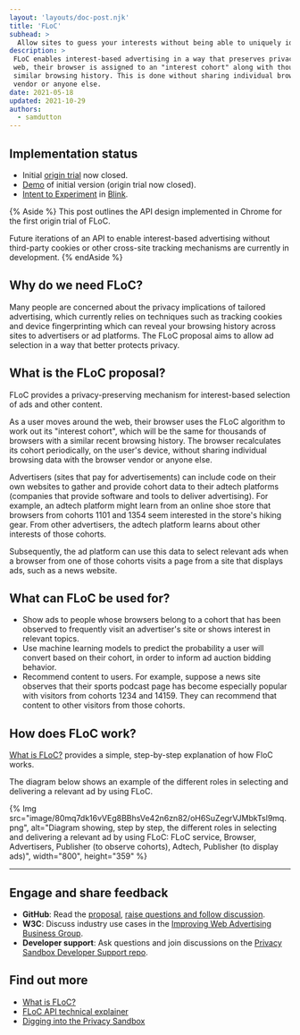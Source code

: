 ```yaml
---
layout: 'layouts/doc-post.njk'
title: 'FLoC'
subhead: >
  Allow sites to guess your interests without being able to uniquely identify you.
description: >
 FLoC enables interest-based advertising in a way that preserves privacy. As a user moves around the 
 web, their browser is assigned to an "interest cohort" along with thousands of others with a 
 similar browsing history. This is done without sharing individual browsing history with the browser 
 vendor or anyone else.
date: 2021-05-18
updated: 2021-10-29
authors:
  - samdutton
---
```



## Implementation status

* Initial [origin trial](https://web.dev/origin-trials) now closed. 
* [Demo](https://floc.glitch.me/) of initial version (origin trial now closed).
* [Intent to Experiment](https://groups.google.com/a/chromium.org/g/blink-dev/c/MmijXrmwrJs) in 
[Blink](https://www.chromium.org/blink).

{% Aside %}
This post outlines the API design implemented in Chrome for the first origin trial of FLoC. 

Future iterations of an API to enable interest-based advertising without third-party cookies 
or other cross-site tracking mechanisms are currently in development.
{% endAside %}

## Why do we need FLoC?

Many people are concerned about the privacy implications of tailored advertising, which currently 
relies on techniques such as tracking cookies and device fingerprinting which can reveal your 
browsing history across sites to advertisers or ad platforms. The FLoC proposal aims to allow ad 
selection in a way that better protects privacy.


## What is the FLoC proposal?

FLoC provides a privacy-preserving mechanism for interest-based selection of ads and other content.

As a user moves around the web, their browser uses the FLoC algorithm to work out its 
"interest cohort", which will be the same for thousands of browsers with a similar recent browsing 
history. The browser recalculates its cohort periodically, on the user's device, without sharing 
individual browsing data with the browser vendor or anyone else.

Advertisers (sites that pay for advertisements) can include code on their own websites to gather and 
provide cohort data to their adtech platforms (companies that provide software and tools to deliver 
advertising). For example, an adtech platform might learn from an online shoe store that browsers 
from cohorts 1101 and 1354 seem interested in the store's hiking gear. From other advertisers, the 
adtech platform learns about other interests of those cohorts.

Subsequently, the ad platform can use this data to select relevant ads when a browser from one of 
those cohorts visits a page from a site that displays ads, such as a news website.


## What can FLoC be used for?

* Show ads to people whose browsers belong to a cohort that has been observed to frequently visit an 
advertiser's site or shows interest in relevant topics.
* Use machine learning models to predict the probability a user will convert based on their cohort, 
in order to inform ad auction bidding behavior.
* Recommend content to users. For example, suppose a news site observes that their sports podcast 
page has become especially popular with visitors from cohorts 1234 and 14159. They can recommend 
that content to other visitors from those cohorts.

## How does FLoC work?

[What is FLoC?](https://web.dev/floc/#how-does-floc-work) provides a simple, step-by-step 
explanation of how FloC works. 

The diagram below shows an example of the different roles in selecting and delivering a relevant ad 
by using FLoC.

{% Img src="image/80mq7dk16vVEg8BBhsVe42n6zn82/oH6SuZegrVJMbkTsl9mq.png", 
alt="Diagram showing, step by step, the different roles in selecting and delivering a relevant ad by 
	using FLoC: FLoC service, Browser, Advertisers, Publisher (to observe cohorts), Adtech,
  Publisher (to display ads)", width="800", height="359" %}


---


## Engage and share feedback

* **GitHub**: Read the [proposal](https://github.com/WICG/floc), [raise questions and 
follow discussion](https://github.com/WICG/floc/issues).
* **W3C**: Discuss industry use cases in the [Improving Web Advertising Business&nbsp;Group](https://www.w3.org/community/web-adv/participants).
* **Developer support**: Ask questions and join discussions on the 
[Privacy Sandbox Developer Support repo](https://github.com/GoogleChromeLabs/privacy-sandbox-dev-support).


## Find out more

* [What is FLoC?](https://www.web.dev)
* [FLoC API technical explainer](https://github.com/WICG/floc)
* [Digging into the Privacy Sandbox](https://web.dev/digging-into-the-privacy-sandbox)
